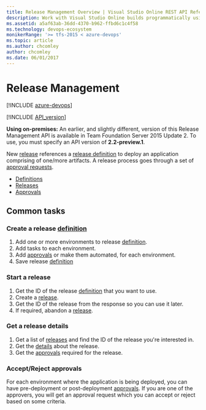 ```yaml
---
title: Release Management Overview | Visual Studio Online REST API Reference
description: Work with Visual Studio Online builds programmatically using the REST APIs.
ms.assetid: a5af63ab-36dd-4370-b962-ffbd6c1c4f58
ms.technology: devops-ecosystem
monikerRange: '>= tfs-2015 < azure-devops'
ms.topic: article
ms.author: chcomley
author: chcomley
ms.date: 06/01/2017
---
```


# Release Management

[!INCLUDE [azure-devops](../_data/azure-devops-message.md)]

[!INCLUDE [API_version](../_data/version3-preview1.md)]

**Using on-premises:** An earlier, and slightly different, version of this Release Management API is available in Team Foundation Server 2015 Update 2. To use, you must specify an API version of **2.2-preview.1**.

New [release](./releases.md) references a [release definition](./definitions.md) to deploy an application comprising of one/more artifacts.
A release process goes through a set of [approval requests](./approvals.md).

- [Definitions](./definitions.md)
- [Releases](./releases.md)
- [Approvals](./approvals.md)

## Common tasks

### Create a release [definition](./definitions.md)

1.  Add one or more environments to release [definition](./definitions.md).
2.  Add tasks to each environment.
3.  Add [approvals](./approvals.md) or make them automated, for each environment.
4.  Save release [definition](./definitions.md)

### Start a release

1.  Get the ID of the release [definition](./definitions.md) that you want to use.
2.  Create a [release](./releases.md).
3.  Get the ID of the release from the response so you can use it later.
4.  If required, abandon a [release](./releases.md).

### Get a release details

1.  Get a list of [releases](./releases.md) and find the ID of the release you're interested in.
2.  Get the [details](./releases.md#getreleasedetails) about the release.
3.  Get the [approvals](./approvals.md) required for the release.

### Accept/Reject approvals

For each environment where the application is being deployed, you can have pre-deployment or post-deployment [approvals](./approvals.md). If you are one of the approvers, you will get an approval request which you can accept or reject based on some criteria.
